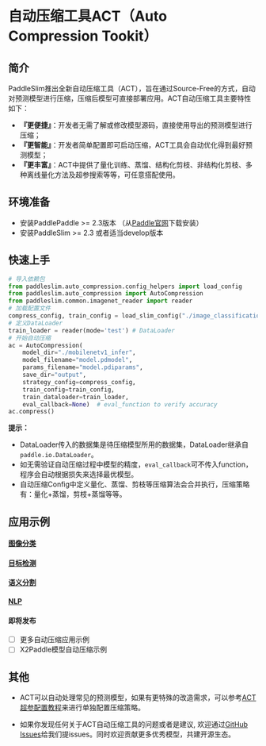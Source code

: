 # 自动压缩工具ACT（Auto Compression Tookit）

## 简介
PaddleSlim推出全新自动压缩工具（ACT），旨在通过Source-Free的方式，自动对预测模型进行压缩，压缩后模型可直接部署应用。ACT自动压缩工具主要特性如下：
- **『更便捷』**：开发者无需了解或修改模型源码，直接使用导出的预测模型进行压缩；
- **『更智能』**：开发者简单配置即可启动压缩，ACT工具会自动优化得到最好预测模型；
- **『更丰富』**：ACT中提供了量化训练、蒸馏、结构化剪枝、非结构化剪枝、多种离线量化方法及超参搜索等等，可任意搭配使用。


## 环境准备

- 安装PaddlePaddle >= 2.3版本 （从[Paddle官网](https://www.paddlepaddle.org.cn/install/quick?docurl=/documentation/docs/zh/install/pip/linux-pip.html)下载安装）
- 安装PaddleSlim >= 2.3 或者适当develop版本

## 快速上手

```python
# 导入依赖包
from paddleslim.auto_compression.config_helpers import load_config
from paddleslim.auto_compression import AutoCompression
from paddleslim.common.imagenet_reader import reader
# 加载配置文件
compress_config, train_config = load_slim_config("./image_classification/mobilenetv1_qat_dis.yaml")
# 定义DataLoader
train_loader = reader(mode='test') # DataLoader
# 开始自动压缩
ac = AutoCompression(
    model_dir="./mobilenetv1_infer",
    model_filename="model.pdmodel",
    params_filename="model.pdiparams",
    save_dir="output",
    strategy_config=compress_config,
    train_config=train_config,
    train_dataloader=train_loader,
    eval_callback=None)  # eval_function to verify accuracy
ac.compress()
```

**提示：**
- DataLoader传入的数据集是待压缩模型所用的数据集，DataLoader继承自`paddle.io.DataLoader`。
- 如无需验证自动压缩过程中模型的精度，`eval_callback`可不传入function，程序会自动根据损失来选择最优模型。
- 自动压缩Config中定义量化、蒸馏、剪枝等压缩算法会合并执行，压缩策略有：量化+蒸馏，剪枝+蒸馏等等。

## 应用示例

#### [图像分类](./image_classification)

#### [目标检测](./detection)

#### [语义分割](./semantic_segmentation)

#### [NLP](./nlp)

#### 即将发布
- [ ] 更多自动压缩应用示例
- [ ] X2Paddle模型自动压缩示例

## 其他

- ACT可以自动处理常见的预测模型，如果有更特殊的改造需求，可以参考[ACT超参配置教程](./hyperparameter_tutorial.md)来进行单独配置压缩策略。

- 如果你发现任何关于ACT自动压缩工具的问题或者是建议, 欢迎通过[GitHub Issues](https://github.com/PaddlePaddle/PaddleSlim/issues)给我们提issues。同时欢迎贡献更多优秀模型，共建开源生态。
